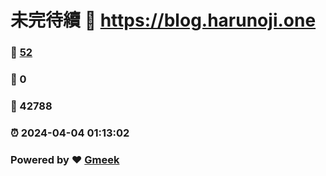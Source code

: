 # 未完待續 :link: https://blog.harunoji.one 
### :page_facing_up: [52](https://blog.harunoji.one/tag.html) 
### :speech_balloon: 0 
### :hibiscus: 42788 
### :alarm_clock: 2024-04-04 01:13:02 
### Powered by :heart: [Gmeek](https://github.com/Meekdai/Gmeek)
